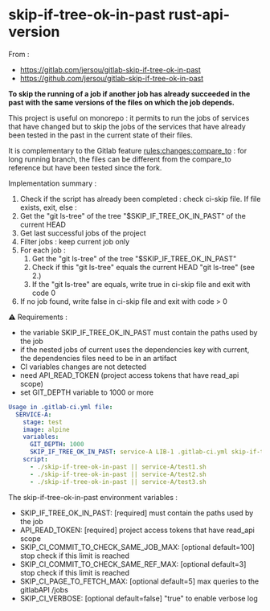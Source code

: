 # skip-if-tree-ok-in-past rust-api-version

From :

* https://gitlab.com/jersou/gitlab-skip-if-tree-ok-in-past
* https://github.com/jersou/gitlab-skip-if-tree-ok-in-past

**To skip the running of a job if another job has already succeeded in the past
with the same versions of the files on which the job depends.**

This project is useful on monorepo :
it permits to run the jobs of services that have changed but to skip the jobs of
the services that have already been tested in the past in the current state of
their files.

It is complementary to the Gitlab feature
[rules:changes:compare_to](https://docs.gitlab.com/ee/ci/yaml/index.html#ruleschangescompare_to) :
for long running branch, the files can be different from the compare_to
reference but have been tested since the fork.

Implementation summary :

1. Check if the script has already been completed : check ci-skip file. If file
   exists, exit, else :
2. Get the "git ls-tree" of the tree "$SKIP_IF_TREE_OK_IN_PAST" of the current
   HEAD
3. Get last successful jobs of the project
4. Filter jobs : keep current job only
5. For each job :
    1. Get the "git ls-tree" of the tree "$SKIP_IF_TREE_OK_IN_PAST"
    2. Check if this "git ls-tree" equals the current HEAD "git ls-tree" (see
       2.)
    3. If the "git ls-tree" are equals, write true in ci-skip file and exit with
       code 0
6. If no job found, write false in ci-skip file and exit with code > 0

⚠️ Requirements :

- the variable SKIP_IF_TREE_OK_IN_PAST must contain the paths used by the job
- if the nested jobs of current uses the dependencies key with current, the
  dependencies files need to be in an artifact
- CI variables changes are not detected
- need API_READ_TOKEN (project access tokens that have read_api scope)
- set GIT_DEPTH variable to 1000 or more

```yaml
Usage in .gitlab-ci.yml file:
  SERVICE-A:
    stage: test
    image: alpine
    variables:
      GIT_DEPTH: 1000
      SKIP_IF_TREE_OK_IN_PAST: service-A LIB-1 .gitlab-ci.yml skip-if-tree-ok-in-past
    script:
      - ./skip-if-tree-ok-in-past || service-A/test1.sh
      - ./skip-if-tree-ok-in-past || service-A/test2.sh
      - ./skip-if-tree-ok-in-past || service-A/test3.sh
```

The skip-if-tree-ok-in-past environment variables :

- SKIP_IF_TREE_OK_IN_PAST: [required]  must contain the paths used by the job
- API_READ_TOKEN: [required] project access tokens that have read_api scope
- SKIP_CI_COMMIT_TO_CHECK_SAME_JOB_MAX: [optional default=100] stop check if
  this limit is reached
- SKIP_CI_COMMIT_TO_CHECK_SAME_REF_MAX: [optional default=3] stop check if this
  limit is reached
- SKIP_CI_PAGE_TO_FETCH_MAX: [optional default=5] max queries to the gitlabAPI
  /jobs
- SKIP_CI_VERBOSE: [optional default=false] "true" to enable verbose log
